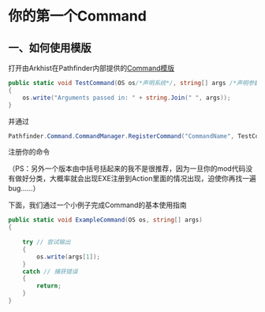 # 你的第一个Command
## 一、如何使用模版
打开由Arkhist在Pathfinder内部提供的[Command模版](https://arkhist.github.io/Hacknet-Pathfinder/mod/commands/)
```c#
public static void TestCommand(OS os/*声明系统*/, string[] args /*声明参数*/)
{
    os.write("Arguments passed in: " + string.Join(" ", args));
}
```
并通过
```c#
Pathfinder.Command.CommandManager.RegisterCommand("CommandName", TestCommand);
```
注册你的命令

（PS：另外一个版本由中括号括起来的我不是很推荐，因为一旦你的mod代码没有做好分类，大概率就会出现EXE注册到Action里面的情况出现，迫使你再找一遍bug……）

下面，我们通过一个小例子完成Command的基本使用指南
```c#
public static void ExampleCommand(OS os, string[] args)
{
    
    try // 尝试输出
    {
        os.write(args[1]);
    }
    catch // 捕获错误
    {
        return;
    }
}
```
